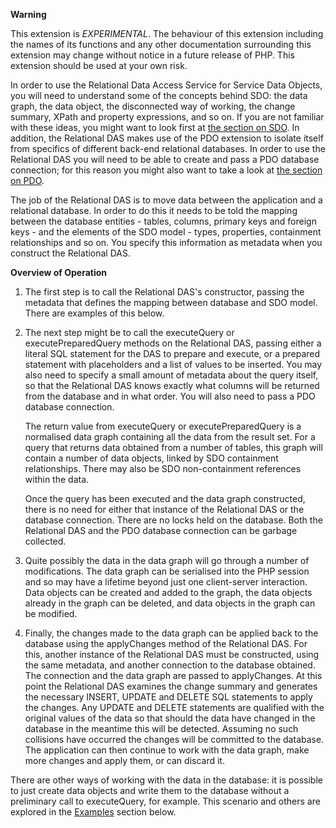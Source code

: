 **Warning**

This extension is *EXPERIMENTAL*. The behaviour of this extension
including the names of its functions and any other documentation
surrounding this extension may change without notice in a future release
of PHP. This extension should be used at your own risk.

In order to use the Relational Data Access Service for Service Data
Objects, you will need to understand some of the concepts behind SDO:
the data graph, the data object, the disconnected way of working, the
change summary, XPath and property expressions, and so on. If you are
not familiar with these ideas, you might want to look first at
<a href="/ref/sdo.html" class="link">the section on SDO</a>. In
addition, the Relational DAS makes use of the PDO extension to isolate
itself from specifics of different back-end relational databases. In
order to use the Relational DAS you will need to be able to create and
pass a PDO database connection; for this reason you might also want to
take a look at
<a href="/book/pdo.html#Introduction" class="link">the section on PDO</a>.

The job of the Relational DAS is to move data between the application
and a relational database. In order to do this it needs to be told the
mapping between the database entities - tables, columns, primary keys
and foreign keys - and the elements of the SDO model - types,
properties, containment relationships and so on. You specify this
information as metadata when you construct the Relational DAS.

**Overview of Operation**

1.  The first step is to call the Relational DAS's constructor, passing
    the metadata that defines the mapping between database and SDO
    model. There are examples of this below.

2.  The next step might be to call the <span
    class="function">executeQuery</span> or <span
    class="function">executePreparedQuery</span> methods on the
    Relational DAS, passing either a literal SQL statement for the DAS
    to prepare and execute, or a prepared statement with placeholders
    and a list of values to be inserted. You may also need to specify a
    small amount of metadata about the query itself, so that the
    Relational DAS knows exactly what columns will be returned from the
    database and in what order. You will also need to pass a PDO
    database connection.

    The return value from <span class="function">executeQuery</span> or
    <span class="function">executePreparedQuery</span> is a normalised
    data graph containing all the data from the result set. For a query
    that returns data obtained from a number of tables, this graph will
    contain a number of data objects, linked by SDO containment
    relationships. There may also be SDO non-containment references
    within the data.

    Once the query has been executed and the data graph constructed,
    there is no need for either that instance of the Relational DAS or
    the database connection. There are no locks held on the database.
    Both the Relational DAS and the PDO database connection can be
    garbage collected.

3.  Quite possibly the data in the data graph will go through a number
    of modifications. The data graph can be serialised into the PHP
    session and so may have a lifetime beyond just one client-server
    interaction. Data objects can be created and added to the graph, the
    data objects already in the graph can be deleted, and data objects
    in the graph can be modified.

4.  Finally, the changes made to the data graph can be applied back to
    the database using the <span class="function">applyChanges</span>
    method of the Relational DAS. For this, another instance of the
    Relational DAS must be constructed, using the same metadata, and
    another connection to the database obtained. The connection and the
    data graph are passed to <span class="function">applyChanges</span>.
    At this point the Relational DAS examines the change summary and
    generates the necessary INSERT, UPDATE and DELETE SQL statements to
    apply the changes. Any UPDATE and DELETE statements are qualified
    with the original values of the data so that should the data have
    changed in the database in the meantime this will be detected.
    Assuming no such collisions have occurred the changes will be
    committed to the database. The application can then continue to work
    with the data graph, make more changes and apply them, or can
    discard it.

There are other ways of working with the data in the database: it is
possible to just create data objects and write them to the database
without a preliminary call to <span
class="function">executeQuery</span>, for example. This scenario and
others are explored in the
<a href="/sdodasrel/examples.html" class="link">Examples</a> section
below.
